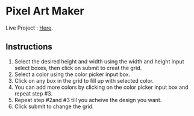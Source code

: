 # **Pixel Art Maker**

Live Project : [Here](https://github.com/Ochowo/Udacity-Pixel-Art-Game/).

## **Instructions**
1. Select the desired height and width using the width and height input select boxes, then click on submit to creat the grid.
2. Select a color using the color picker input box.
3. Click on any box in the grid to fill up with selected color.
4. You can add more colors by clicking on the color picker input box and repeat step #3.
5. Repeat step #2and #3 till you acheive the design you want.
5. Click submit to change the grid.



